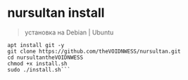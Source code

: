 # nursultan install

> установка на Debian | Ubuntu
```
apt install git -y
git clone https://github.com/theVOIDNWESS/nursultan.git
cd nursultantheVOIDNWESS
chmod +x install.sh
sudo ./install.sh```
